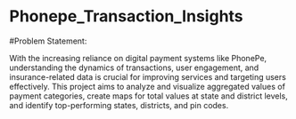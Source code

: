 # Phonepe_Transaction_Insights

#Problem Statement:

With the increasing reliance on digital payment systems like PhonePe, understanding the dynamics of transactions, user engagement, and insurance-related data is crucial for improving services and targeting users effectively. This project aims to analyze and visualize aggregated values of payment categories, create maps for total values at state and district levels, and identify top-performing states, districts, and pin codes.
